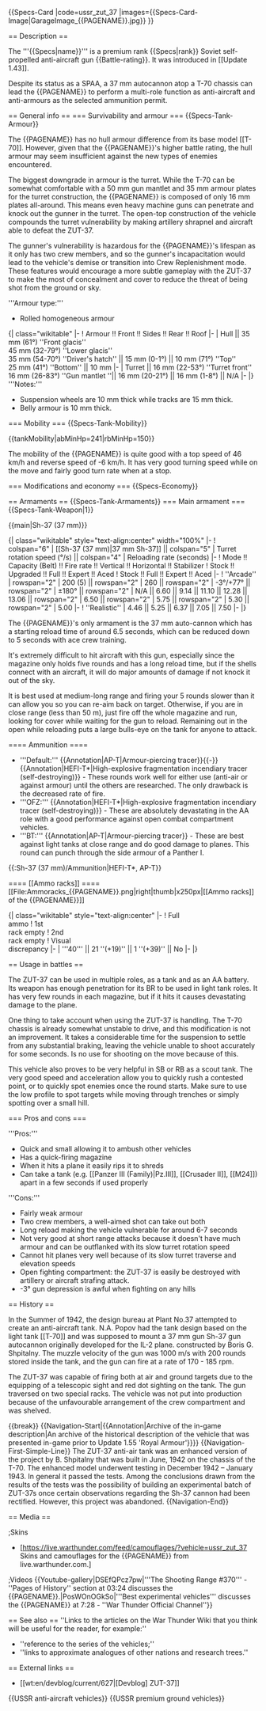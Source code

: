 {{Specs-Card
|code=ussr_zut_37
|images={{Specs-Card-Image|GarageImage_{{PAGENAME}}.jpg}}
}}

== Description ==
<!-- ''In the description, the first part should be about the history of the creation and combat usage of the vehicle, as well as its key features. In the second part, tell the reader about the ground vehicle in the game. Insert a screenshot of the vehicle, so that if the novice player does not remember the vehicle by name, he will immediately understand what kind of vehicle the article is talking about.'' -->
The '''{{Specs|name}}''' is a premium rank {{Specs|rank}} Soviet self-propelled anti-aircraft gun {{Battle-rating}}. It was introduced in [[Update 1.43]].

Despite its status as a SPAA, a 37 mm autocannon atop a T-70 chassis can lead the {{PAGENAME}} to perform a multi-role function as anti-aircraft and anti-armours as the selected ammunition permit.

== General info ==
=== Survivability and armour ===
{{Specs-Tank-Armour}}
<!-- ''Describe armour protection. Note the most well protected and key weak areas. Appreciate the layout of modules as well as the number and location of crew members. Is the level of armour protection sufficient, is the placement of modules helpful for survival in combat? If necessary use a visual template to indicate the most secure and weak zones of the armour.'' -->
The {{PAGENAME}} has no hull armour difference from its base model [[T-70]]. However, given that the {{PAGENAME}}'s higher battle rating, the hull armour may seem insufficient against the new types of enemies encountered.

The biggest downgrade in armour is the turret. While the T-70 can be somewhat comfortable with a 50 mm gun mantlet and 35 mm armour plates for the turret construction, the {{PAGENAME}} is composed of only 16 mm plates all-around. This means even heavy machine guns can penetrate and knock out the gunner in the turret. The open-top construction of the vehicle compounds the turret vulnerability by making artillery shrapnel and aircraft able to defeat the ZUT-37.

The gunner's vulnerability is hazardous for the {{PAGENAME}}'s lifespan as it only has two crew members, and so the gunner's incapacitation would lead to the vehicle's demise or transition into Crew Replenishment mode. These features would encourage a more subtle gameplay with the ZUT-37 to make the most of concealment and cover to reduce the threat of being shot from the ground or sky.

'''Armour type:'''

* Rolled homogeneous armour

{| class="wikitable"
|-
! Armour !! Front !! Sides !! Rear !! Roof
|-
| Hull || 35 mm (61°) ''Front glacis'' <br> 45 mm (32-79°) ''Lower glacis'' <br> 35 mm (54-70°) ''Driver's hatch'' || 15 mm (0-1°) || 10 mm (71°) ''Top'' <br> 25 mm (41°) ''Bottom'' || 10 mm
|-
| Turret || 16 mm (22-53°) ''Turret front'' <br> 16 mm (26-83°) ''Gun mantlet ''|| 16 mm (20-21°) || 16 mm (1-8°) || N/A
|-
|}
'''Notes:'''

* Suspension wheels are 10 mm thick while tracks are 15 mm thick.
* Belly armour is 10 mm thick.

=== Mobility ===
{{Specs-Tank-Mobility}}
<!-- ''Write about the mobility of the ground vehicle. Estimate the specific power and manoeuvrability, as well as the maximum speed forwards and backwards.'' -->

{{tankMobility|abMinHp=241|rbMinHp=150}}

The mobility of the {{PAGENAME}} is quite good with a top speed of 46 km/h and reverse speed of -6 km/h. It has very good turning speed while on the move and fairly good turn rate when at a stop.

=== Modifications and economy ===
{{Specs-Economy}}

== Armaments ==
{{Specs-Tank-Armaments}}
=== Main armament ===
{{Specs-Tank-Weapon|1}}
<!-- ''Give the reader information about the characteristics of the main gun. Assess its effectiveness in a battle based on the reloading speed, ballistics and the power of shells. Do not forget about the flexibility of the fire, that is how quickly the cannon can be aimed at the target, open fire on it and aim at another enemy. Add a link to the main article on the gun: <code><nowiki>{{main|Name of the weapon}}</nowiki></code>. Describe in general terms the ammunition available for the main gun. Give advice on how to use them and how to fill the ammunition storage.'' -->
{{main|Sh-37 (37 mm)}}

{| class="wikitable" style="text-align:center" width="100%"
|-
! colspan="6" | [[Sh-37 (37 mm)|37 mm Sh-37]] || colspan="5" | Turret rotation speed (°/s) || colspan="4" | Reloading rate (seconds)
|-
! Mode !! Capacity (Belt) !! Fire rate !! Vertical !! Horizontal !! Stabilizer
! Stock !! Upgraded !! Full !! Expert !! Aced
! Stock !! Full !! Expert !! Aced
|-
! ''Arcade''
| rowspan="2" | 200 (5) || rowspan="2" | 260 || rowspan="2" | -3°/+77° || rowspan="2" | ±180° || rowspan="2" | N/A || 6.60 || 9.14 || 11.10 || 12.28 || 13.06 || rowspan="2" | 6.50 || rowspan="2" | 5.75 || rowspan="2" | 5.30 || rowspan="2" | 5.00
|-
! ''Realistic''
| 4.46 || 5.25 || 6.37 || 7.05 || 7.50
|-
|}

The {{PAGENAME}}'s only armament is the 37 mm auto-cannon which has a starting reload time of around 6.5 seconds, which can be reduced down to 5 seconds with ace crew training.

It's extremely difficult to hit aircraft with this gun, especially since the magazine only holds five rounds and has a long reload time, but if the shells connect with an aircraft, it will do major amounts of damage if not knock it out of the sky.

It is best used at medium-long range and firing your 5 rounds slower than it can allow you so you can re-aim back on target. Otherwise, if you are in close range (less than 50 m), just fire off the whole magazine and run, looking for cover while waiting for the gun to reload. Remaining out in the open while reloading puts a large bulls-eye on the tank for anyone to attack.

==== Ammunition ====
* '''Default:''' {{Annotation|AP-T|Armour-piercing tracer}}{{-}}{{Annotation|HEFI-T*|High-explosive fragmentation incendiary tracer (self-destroying)}} - These rounds work well for either use (anti-air or against armour) until the others are researched. The only drawback is the decreased rate of fire.
* '''OFZ:''' {{Annotation|HEFI-T*|High-explosive fragmentation incendiary tracer (self-destroying)}} - These are absolutely devastating in the AA role with a good  performance against open combat compartment vehicles.
* '''BT:''' {{Annotation|AP-T|Armour-piercing tracer}} - These are best against light tanks at close range and do good damage to planes. This round can punch through the side armour of a Panther I.

{{:Sh-37 (37 mm)/Ammunition|HEFI-T*, AP-T}}

==== [[Ammo racks]] ====
[[File:Ammoracks_{{PAGENAME}}.png|right|thumb|x250px|[[Ammo racks]] of the {{PAGENAME}}]]
<!--'''Last updated:'''-->
{| class="wikitable" style="text-align:center"
|-
! Full<br>ammo
! 1st<br>rack empty
! 2nd<br>rack empty
! Visual<br>discrepancy
|-
| '''40''' || 21&nbsp;''(+19)'' || 1&nbsp;''(+39)'' || No
|-
|}

== Usage in battles ==
<!-- ''Describe the tactics of playing in the vehicle, the features of using vehicles in the team and advice on tactics. Refrain from creating a "guide" - do not impose a single point of view but instead give the reader food for thought. Describe the most dangerous enemies and give recommendations on fighting them. If necessary, note the specifics of the game in different modes (AB, RB, SB).'' -->

The ZUT-37 can be used in multiple roles, as a tank and as an AA battery. Its weapon has enough penetration for its BR to be used in light tank roles. It has very few rounds in each magazine, but if it hits it causes devastating damage to the plane.

One thing to take account when using the ZUT-37 is handling. The T-70 chassis is already somewhat unstable to drive, and this modification is not an improvement. It takes a considerable time for the suspension to settle from any substantial braking, leaving the vehicle unable to shoot accurately for some seconds. Is no use for shooting on the move because of this.

This vehicle also proves to be very helpful in SB or RB as a scout tank. The very good speed and acceleration allow you to quickly rush a contested point, or to quickly spot enemies once the round starts. Make sure to use the low profile to spot targets while moving through trenches or simply spotting over a small hill.

=== Pros and cons ===
<!-- ''Summarise and briefly evaluate the vehicle in terms of its characteristics and combat effectiveness. Mark its pros and cons in a bulleted list. Try not to use more than 6 points for each of the characteristics. Avoid using categorical definitions such as "bad", "good" and the like - use substitutions with softer forms such as "inadequate" and "effective".'' -->

'''Pros:'''

* Quick and small allowing it to ambush other vehicles
* Has a quick-firing magazine
* When it hits a plane it easily rips it to shreds
* Can take a tank (e.g. [[Panzer III (Family)|Pz.III]], [[Crusader II]], [[M24]]) apart in a few seconds if used properly

'''Cons:'''

* Fairly weak armour
* Two crew members, a well-aimed shot can take out both
* Long reload making the vehicle vulnerable for around 6-7 seconds
* Not very good at short range attacks because it doesn't have much armour and can be outflanked with its slow turret rotation speed
* Cannot hit planes very well because of its slow turret traverse and elevation speeds
* Open fighting compartment: the ZUT-37 is easily be destroyed with artillery or aircraft strafing attack.
* -3° gun depression is awful when fighting on any hills

== History ==
<!-- ''Describe the history of the creation and combat usage of the vehicle in more detail than in the introduction. If the historical reference turns out to be too long, take it to a separate article, taking a link to the article about the vehicle and adding a block "/History" (example: <nowiki>https://wiki.warthunder.com/(Vehicle-name)/History</nowiki>) and add a link to it here using the <code>main</code> template. Be sure to reference text and sources by using <code><nowiki><ref></ref></nowiki></code>, as well as adding them at the end of the article with <code><nowiki><references /></nowiki></code>. This section may also include the vehicle's dev blog entry (if applicable) and the in-game encyclopedia description (under <code><nowiki>=== In-game description ===</nowiki></code>, also if applicable).'' -->
In the Summer of 1942, the design bureau at Plant No.37 attempted to create an anti-aircraft tank. N.A. Popov had the tank design based on the light tank [[T-70]] and was supposed to mount a 37 mm gun Sh-37 gun autocannon originally developed for the IL-2 plane. constructed by Boris G. Shpitalny. The muzzle velocity of the gun was 1000 m/s with 200 rounds stored inside the tank, and the gun can fire at a rate of 170 - 185 rpm.

The ZUT-37 was capable of firing both at air and ground targets due to the equipping of a telescopic sight and red dot sighting on the tank. The gun traversed on two special racks. The vehicle was not put into production because of the unfavourable arrangement of the crew compartment and was shelved.

{{break}}
{{Navigation-Start|{{Annotation|Archive of the in-game description|An archive of the historical description of the vehicle that was presented in-game prior to Update 1.55 'Royal Armour'}}}}
{{Navigation-First-Simple-Line}}
The ZUT-37 anti-air tank was an enhanced version of the project by B. Shpitalny that was built in June, 1942 on the chassis of the T-70. The enhanced model underwent testing in December 1942 – January 1943. In general it passed the tests. Among the conclusions drawn from the results of the tests was the possibility of building an experimental batch of ZUT-37s once certain observations regarding the Sh-37 cannon had been rectified. However, this project was abandoned.
{{Navigation-End}}

== Media ==
<!-- ''Excellent additions to the article would be video guides, screenshots from the game, and photos.'' -->

;Skins
* [https://live.warthunder.com/feed/camouflages/?vehicle=ussr_zut_37 Skins and camouflages for the {{PAGENAME}} from live.warthunder.com.]

;Videos
{{Youtube-gallery|DSEfQPcz7pw|'''The Shooting Range #370''' - ''Pages of History'' section at 03:24 discusses the {{PAGENAME}}.|PosWOnOGkSo|'''Best experimental vehicles''' discusses the {{PAGENAME}} at 7:28 - ''War Thunder Official Channel''}}

== See also ==
''Links to the articles on the War Thunder Wiki that you think will be useful for the reader, for example:''

* ''reference to the series of the vehicles;''
* ''links to approximate analogues of other nations and research trees.''

== External links ==
<!-- ''Paste links to sources and external resources, such as:''
* ''topic on the official game forum;''
* ''other literature.'' -->

* [[wt:en/devblog/current/627|[Devblog] ZUT-37]]

{{USSR anti-aircraft vehicles}}
{{USSR premium ground vehicles}}